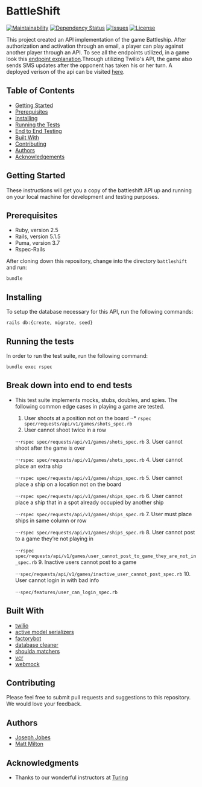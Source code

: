 # BattleShift
[![Maintainability](https://api.codeclimate.com/v1/badges/5c7d6df27102140dc5a3/maintainability)](https://codeclimate.com/github/mgmilton/battleshift/maintainability)
[![Dependency Status](https://beta.gemnasium.com/badges/github.com/mgmilton/battleshift.svg)](https://beta.gemnasium.com/projects/github.com/mgmilton/battleshift)
[![Issues](https://img.shields.io/github/issues/mgmilton/battleshift.svg?style=flat-square)](https://github.com/mgmilton/battleshift/issues)
[![License](https://img.shields.io/badge/license-MIT-brightgreen.svg?style=flat-square)](http://opensource.org/licenses/MIT)

This project created an API implementation of the game Battleship. After authorization and activation through an email, a player can play against another player through an API. To see all the endpoints utilized, in a game look this [endpoint explanation](https://github.com/mgmilton/battleshift/blob/master/endpoint_explanations.md).Through utilizing Twilio's API, the game also sends SMS updates after the opponent has taken his or her turn. A deployed verison of the api can be visited [here](https://battleshift.herokuapp.com/).

## Table of Contents
- [Getting Started](#getting-started)
- [Prerequisites](#prequisites)
- [Installing](#installing)
- [Running the Tests](#running-the-tests)
- [End to End Testing](#break-down-into-end-to-end-tests)
- [Built With](#built-with)
- [Contributing](#contributing)
- [Authors](#authors)
- [Acknowledgements](#acknowledgments)

## Getting Started

These instructions will get you a copy of the battleshift API up and running on your local machine for development and testing purposes.

## Prerequisites


* Ruby, version 2.5
* Rails, version 5.1.5
* Puma, version 3.7
* Rspec-Rails

After cloning down this repository, change into the directory ```battleshift``` and run:

```
bundle
```

## Installing

To setup the database necessary for this API, run the following commands:

```
rails db:{create, migrate, seed}
```



## Running the tests

In order to run the test suite, run the following command:
```
bundle exec rspec
```

## Break down into end to end tests

* This test suite implements mocks, stubs, doubles, and spies. The following common edge cases in playing a game are tested.
  1. User shoots at a position not on the board
  ⋅⋅* ```rspec spec/requests/api/v1/games/shots_spec.rb```
  2. User cannot shoot twice in a row

  ⋅⋅⋅```rspec spec/requests/api/v1/games/shots_spec.rb```
  3. User cannot shoot after the game is over

  ⋅⋅⋅```rspec spec/requests/api/v1/games/shots_spec.rb```
  4. User cannot place an extra ship

  ⋅⋅⋅```rspec spec/requests/api/v1/games/ships_spec.rb```
  5. User cannot place a ship on a location not on the board

  ⋅⋅⋅```rspec spec/requests/api/v1/games/ships_spec.rb```
  6. User cannot place a ship that in a spot already occupied by another ship

  ⋅⋅⋅```rspec spec/requests/api/v1/games/ships_spec.rb```
  7. User must place ships in same column or row

  ⋅⋅⋅```rspec spec/requests/api/v1/games/ships_spec.rb```
  8. User cannot post to a game they’re not playing in

  ⋅⋅⋅```rspec spec/requests/api/v1/games/user_cannot_post_to_game_they_are_not_in_spec.rb```
  9. Inactive users cannot post to a game

  ⋅⋅⋅```spec/requests/api/v1/games/inactive_user_cannot_post_spec.rb```
  10. User cannot login in with bad info

  ⋅⋅⋅```spec/features/user_can_login_spec.rb```

## Built With
* [twilio](https://github.com/twilio/twilio-ruby)
* [active model serializers](https://github.com/rails-api/active_model_serializers)
* [factorybot](https://github.com/thoughtbot/factory_bot)
* [database cleaner](https://github.com/DatabaseCleaner/database_cleaner)
* [shoulda matchers](https://github.com/thoughtbot/shoulda-matchers)
* [vcr](https://github.com/vcr/vcr)
* [webmock](https://github.com/bblimke/webmock)


## Contributing

Please feel free to submit pull requests and suggestions to this repository. We would love your feedback.

## Authors

* [Joseph Jobes](https://github.com/AtmaVichara)
* [Matt Milton](https://github.com/mgmilton)


## Acknowledgments

* Thanks to our wonderful instructors at [Turing](https://github.com/turingschool)
